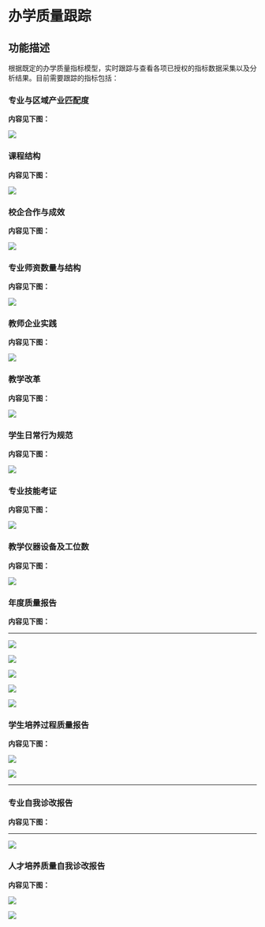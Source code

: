 # 办学质量跟踪


## 功能描述 

根据既定的办学质量指标模型，实时跟踪与查看各项已授权的指标数据采集以及分析结果。目前需要跟踪的指标包括：

  

###  专业与区域产业匹配度 

**内容见下图：**

![](/assets/image022.jpg)

###  课程结构  

**内容见下图：**

![](/assets/image023.jpg)

###  校企合作与成效 

**内容见下图：**

![](/assets/image024.jpg)

###  专业师资数量与结构   

**内容见下图：**

![](/assets/image025.jpg)

###  教师企业实践  

**内容见下图：**

![](/assets/image026.jpg)

###   教学改革  

**内容见下图：**

![](/assets/image027.jpg)

###  学生日常行为规范   

**内容见下图：**

![](/assets/image028.jpg)

###  专业技能考证 

**内容见下图：**

![](/assets/image029.jpg)

###  教学仪器设备及工位数 

**内容见下图：**

![](/assets/image030.jpg)

### 年度质量报告  

**内容见下图：**

** **

![](/assets/image031.png)

![](/assets/image032.png)

![](/assets/image033.png)

![](/assets/image034.png)

![](/assets/image035.png)

###  学生培养过程质量报告  

**内容见下图：**

![](/assets/image036.jpg)

![](/assets/image037.jpg)

** **

###  专业自我诊改报告 

**内容见下图：**

** **

![](/assets/image038.jpg)

###  人才培养质量自我诊改报告 

**内容见下图：**

![](/assets/image039.jpg)

![](/assets/image040.jpg)
 